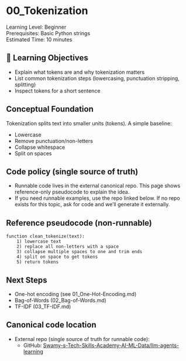 # 00_Tokenization

Learning Level: Beginner  
Prerequisites: Basic Python strings  
Estimated Time: 10 minutes

## 🎯 Learning Objectives

- Explain what tokens are and why tokenization matters
- List common tokenization steps (lowercasing, punctuation stripping, splitting)
- Inspect tokens for a short sentence

## Conceptual Foundation

Tokenization splits text into smaller units (tokens). A simple baseline:

- Lowercase
- Remove punctuation/non-letters
- Collapse whitespace
- Split on spaces

## Code policy (single source of truth)

- Runnable code lives in the external canonical repo. This page shows reference-only pseudocode to explain the idea.
- If you need runnable examples, use the repo linked below. If no repo exists for this topic, ask for code and we’ll generate it externally.

## Reference pseudocode (non-runnable)

```text
function clean_tokenize(text):
    1) lowercase text
    2) replace all non-letters with a space
    3) collapse multiple spaces to one and trim ends
    4) split on space to get tokens
    5) return tokens
```

## Next Steps

- One-hot encoding (see 01_One-Hot-Encoding.md)
- Bag-of-Words (02_Bag-of-Words.md)
- TF-IDF (03_TF-IDF.md)

## Canonical code location

- External repo (single source of truth for runnable code):
  - GitHub: [Swamy-s-Tech-Skills-Academy-AI-ML-Data/llm-agents-learning](https://github.com/Swamy-s-Tech-Skills-Academy-AI-ML-Data/llm-agents-learning)
